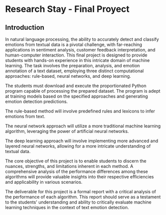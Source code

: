# Research Stay - Final Proyect
## Introduction

In natural language processing, the ability to accurately detect and classify emotions from textual data is a pivotal challenge, with far-reaching applications in sentiment analysis, customer feedback interpretation, and human-computer interaction. This final project is designed to provide students with hands-on experience in this intricate domain of machine learning. The task involves the preparation, analysis, and emotion annotation of a text dataset, employing three distinct computational approaches: rule-based, neural networks, and deep learning.


The students must download and execute the proportionated Python program capable of processing the prepared dataset. The program is adept at training models based on the specified approaches and generating emotion detection predictions. 

The rule-based method will involve predefined rules and lexicons to infer emotions from text. 

The neural network approach will utilize a more traditional machine learning algorithm, leveraging the power of artificial neural networks. 

The deep learning approach will involve implementing more advanced and layered neural networks, allowing for a more intricate understanding of textual data.

The core objective of this project is to enable students to discern the nuances, strengths, and limitations inherent in each method. A comprehensive analysis of the performance differences among these algorithms will provide valuable insights into their respective efficiencies and applicability in various scenarios.

The deliverable for this project is a formal report with a critical analysis of the performance of each algorithm. This report should serve as a testament to the students' understanding and ability to critically evaluate machine learning techniques in the context of text emotion detection.